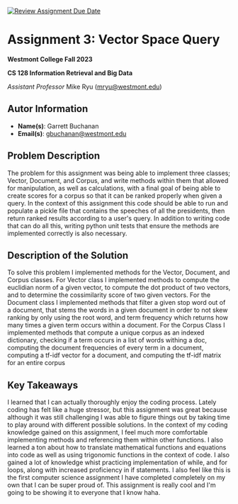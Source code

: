 [![Review Assignment Due Date](https://classroom.github.com/assets/deadline-readme-button-24ddc0f5d75046c5622901739e7c5dd533143b0c8e959d652212380cedb1ea36.svg)](https://classroom.github.com/a/whVWeVGo)
# Assignment 3: Vector Space Query
**Westmont College Fall 2023**

**CS 128 Information Retrieval and Big Data**

*Assistant Professor* Mike Ryu (mryu@westmont.edu) 

## Autor Information
* **Name(s)**: Garrett Buchanan
* **Email(s)**: gbuchanan@westmont.edu

## Problem Description

The problem for this assignment was being able to implement three classes; Vector, Document, and Corpus, and write methods
within them that allowed for manipulation, as well as calculations, with a final goal of being able to create scores for a
corpus so that it can be ranked properly when given a query. In the context of this assignment this code should be able to
run and populate a pickle file that contains the speeches of all the presidents, then return ranked results according to a
user's query. In addition to writing code that can do all this, writing python unit tests that ensure the methods are
implemented correctly is also necessary.

## Description of the Solution

To solve this problem I implemented methods for the Vector, Document, and Corpus classes. For Vector class I implemented methods
to compute the euclidian norm of a given vector, to compute the dot product of two vectors, and to determine the cossimilarity
score of two given vectors. For the Document class I implemented methods that filter a given stop word out of a document, that stems
the words in a given document in order to not skew ranking by only using the root word, and term frequency which returns how many
times a given term occurs within a document. For the Corpus Class I implemented methods that compute a unique corpus as an indexed
dictionary, checking if a term occurs in a list of words withing a doc, computing the document frequencies of every term in a document,
computing a tf-idf vector for a document, and computing the tf-idf matrix for an entire corpus

## Key Takeaways

I learned that I can actually thoroughly enjoy the coding process. Lately coding has felt like a huge stressor, but this assignment
was great because although it was still challenging I was able to figure things out by taking time to play around with different
possible solutions. In the context of my coding knowledge gained on this assignment, I feel much more comfortable implementing
methods and referencing them within other functions. I also learned a ton about how to translate mathematical functions and equations
into code as well as using trigonomic functions in the context of code. I also gained a lot of knowledge whist practicing implementation
of while, and for loops, along with increased proficiency in if statements. I also feel like this is the first computer science assignment
I have completed completely on my own that I can be super proud of. This assignment is really cool and I'm going to be showing it to
everyone that I know haha.
